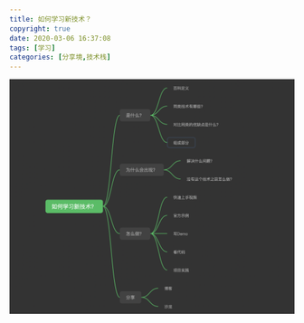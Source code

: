 ```yaml
---
title: 如何学习新技术？
copyright: true
date: 2020-03-06 16:37:08
tags: [学习]
categories: [分享境,技术栈]
---
```



![如何学习新技术](/images/post/how2learn.png)

<!--more-->
